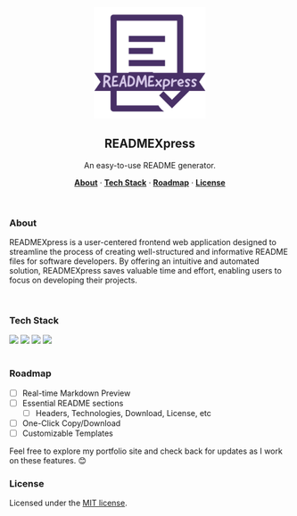 <div align="center">
  <a href="https://github.com/github_username/repo_name">
    <img src="public/logo.png" alt="READMEXpress Logo" width="200" height="auto">
  </a>
<h2 align="center">READMEXpress</h2>
<p align="center">
  An easy-to-use README generator.
  </p>
  <p align="center">
  <a href="#about"><strong>About</strong></a> ·
  <a href="#tech-stack"><strong>Tech Stack</strong></a> ·
  <a href="#roadmap"><strong>Roadmap</strong></a> ·
  <a href="#license"><strong>License</strong></a>
</p>
</div>
<br/>

### About

READMEXpress is a user-centered frontend web application designed to streamline the process of creating well-structured and informative README files for software developers. By offering an intuitive and automated solution, READMEXpress saves valuable time and effort, enabling users to focus on developing their projects.

<br />

### Tech Stack

<div>
<img src="https://img.shields.io/badge/React-20232A?style=for-the-badge&logo=react&logoColor=61DAFB"/>
<img src="https://img.shields.io/badge/tailwindcss-38bdf8?style=for-the-badge&logo=tailwindcss&logoColor=white">
<img src="https://img.shields.io/badge/eslint-3A33D1?style=for-the-badge&logo=eslint&logoColor=white" />
<img src="https://img.shields.io/badge/next.js-000000?style=for-the-badge&logo=nextdotjs&logoColor=white"/>
</div>

<br />

### Roadmap

- [ ] Real-time Markdown Preview
- [ ] Essential README sections
  - [ ] Headers, Technologies, Download, License, etc
- [ ] One-Click Copy/Download
- [ ] Customizable Templates

Feel free to explore my portfolio site and check back for updates as I work on these features. 😊

### License

Licensed under the [MIT license](https://github.com/Shuhua-L/READMEXpress/LICENSE).
